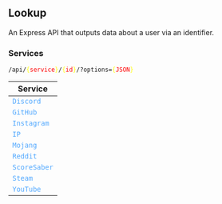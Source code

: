 ## Lookup

An Express API that outputs data about a user via an identifier.

### Services

<code>/api/<span style="color: yellow">{<span style="color: red">service</span>}</span>/<span style="color: yellow">{<span style="color: red">id</span>}</span>/?options=<span style="color: yellow">{<span style="color: red">JSON</span>}</span></code>

| Service                                         |
| ----------------------------------------------- |
| <code style="color: #51A8FF;">Discord</code>    |
| <code style="color: #51A8FF;">GitHub</code>     |
| <code style="color: #51A8FF;">Instagram</code>  |
| <code style="color: #51A8FF;">IP</code>         |
| <code style="color: #51A8FF;">Mojang</code>     |
| <code style="color: #51A8FF;">Reddit</code>     |
| <code style="color: #51A8FF;">ScoreSaber</code> |
| <code style="color: #51A8FF;">Steam</code>      |
| <code style="color: #51A8FF;">YouTube</code>    |

<!-- Scoresaber: https://new.scoresaber.com/api/players/by-name/{name} -->
